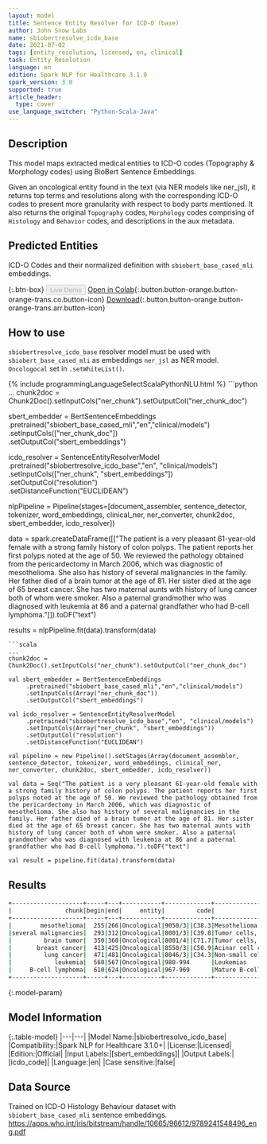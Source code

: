 ```yaml
---
layout: model
title: Sentence Entity Resolver for ICD-O (base)
author: John Snow Labs
name: sbiobertresolve_icdo_base
date: 2021-07-02
tags: [entity_resolution, licensed, en, clinical]
task: Entity Resolution
language: en
edition: Spark NLP for Healthcare 3.1.0
spark_version: 3.0
supported: true
article_header:
  type: cover
use_language_switcher: "Python-Scala-Java"
---
```


## Description

This model maps extracted medical entities to ICD-O codes (Topography & Morphology codes) using BioBert Sentence Embeddings.

Given an oncological entity found in the text (via NER models like ner_jsl), it returns top terms and resolutions along with the corresponding ICD-O codes to present more granularity with respect to body parts mentioned. It also returns the original `Topography` codes, `Morphology` codes comprising of `Histology` and `Behavior` codes, and descriptions in the aux metadata.


## Predicted Entities

ICD-O Codes and their normalized definition with `sbiobert_base_cased_mli` embeddings.

{:.btn-box}
<button class="button button-orange" disabled>Live Demo</button>
[Open in Colab](https://colab.research.google.com/github/JohnSnowLabs/spark-nlp-workshop/blob/master/tutorials/Certification_Trainings/Healthcare/24.Improved_Entity_Resolvers_in_SparkNLP_with_sBert.ipynb){:.button.button-orange.button-orange-trans.co.button-icon}
[Download](https://s3.amazonaws.com/auxdata.johnsnowlabs.com/clinical/models/sbiobertresolve_icdo_base_en_3.1.0_3.0_1625252163641.zip){:.button.button-orange.button-orange-trans.arr.button-icon}

## How to use

```sbiobertresolve_icdo_base``` resolver model must be used with ```sbiobert_base_cased_mli``` as embeddings ```ner_jsl``` as NER model. ```Oncologocal``` set in ```.setWhiteList()```.

<div class="tabs-box" markdown="1">
{% include programmingLanguageSelectScalaPythonNLU.html %}
```python
...
chunk2doc = Chunk2Doc().setInputCols("ner_chunk").setOutputCol("ner_chunk_doc")
 
sbert_embedder = BertSentenceEmbeddings\
     .pretrained("sbiobert_base_cased_mli","en","clinical/models")\
     .setInputCols(["ner_chunk_doc"])\
     .setOutputCol("sbert_embeddings")
     
icdo_resolver = SentenceEntityResolverModel\
     .pretrained("sbiobertresolve_icdo_base","en", "clinical/models") \
     .setInputCols(["ner_chunk", "sbert_embeddings"]) \
     .setOutputCol("resolution")\
     .setDistanceFunction("EUCLIDEAN")

nlpPipeline = Pipeline(stages=[document_assembler, sentence_detector, tokenizer, word_embeddings, clinical_ner, ner_converter, chunk2doc, sbert_embedder, icdo_resolver])

data = spark.createDataFrame([["The patient is a very pleasant 61-year-old female with a strong family history of colon polyps. The patient reports her first polyps noted at the age of 50. We reviewed the pathology obtained from the pericardectomy in March 2006, which was diagnostic of mesothelioma. She also has history of several malignancies in the family. Her father died of a brain tumor at the age of 81. Her sister died at the age of 65 breast cancer. She has two maternal aunts with history of lung cancer both of whom were smoker. Also a paternal grandmother who was diagnosed with leukemia at 86 and a paternal grandfather who had B-cell lymphoma."]]).toDF("text")

results = nlpPipeline.fit(data).transform(data)
```
```scala
...
chunk2doc = Chunk2Doc().setInputCols("ner_chunk").setOutputCol("ner_chunk_doc")
 
val sbert_embedder = BertSentenceEmbeddings
     .pretrained("sbiobert_base_cased_mli","en","clinical/models")
     .setInputCols(Array("ner_chunk_doc"))
     .setOutputCol("sbert_embeddings")
 
val icdo_resolver = SentenceEntityResolverModel
     .pretrained("sbiobertresolve_icdo_base","en", "clinical/models")
     .setInputCols(Array("ner_chunk", "sbert_embeddings"))
     .setOutputCol("resolution")
     .setDistanceFunction("EUCLIDEAN")

val pipeline = new Pipeline().setStages(Array(document_assembler, sentence_detector, tokenizer, word_embeddings, clinical_ner, ner_converter, chunk2doc, sbert_embedder, icdo_resolver))

val data = Seq("The patient is a very pleasant 61-year-old female with a strong family history of colon polyps. The patient reports her first polyps noted at the age of 50. We reviewed the pathology obtained from the pericardectomy in March 2006, which was diagnostic of mesothelioma. She also has history of several malignancies in the family. Her father died of a brain tumor at the age of 81. Her sister died at the age of 65 breast cancer. She has two maternal aunts with history of lung cancer both of whom were smoker. Also a paternal grandmother who was diagnosed with leukemia at 86 and a paternal grandfather who had B-cell lymphoma.").toDF("text")

val result = pipeline.fit(data).transform(data)
```
</div>

## Results

```bash
+--------------------+-----+---+-----------+-------------+----------------------------------+
|               chunk|begin|end|     entity|         code|                 all_k_resolutions| 
+--------------------+-----+---+-----------+-------------+----------------------------------+
|        mesothelioma|  255|266|Oncological|9050/3||C38.3|Mesothelioma, malignant        ...|
|several malignancies|  293|312|Oncological|8001/3||C39.8|Tumor cells, malignant         ...|
|         brain tumor|  350|360|Oncological|8001/4||C71.7|Tumor cells, malignant of brain...|
|       breast cancer|  413|425|Oncological|8550/3||C50.9|Acinar cell carcinoma of breast...|
|         lung cancer|  471|481|Oncological|8046/3||C34.3|Non-small cell carcinoma of low...|
|            leukemia|  560|567|Oncological|980-994      |Leukemias                      ...|
|     B-cell lymphoma|  610|624|Oncological|967-969      |Mature B-cell lymphomas        ...|
+--------------------+-----+---+-----------+-------------+----------------------------------+

```

{:.model-param}
## Model Information

{:.table-model}
|---|---|
|Model Name:|sbiobertresolve_icdo_base|
|Compatibility:|Spark NLP for Healthcare 3.1.0+|
|License:|Licensed|
|Edition:|Official|
|Input Labels:|[sbert_embeddings]|
|Output Labels:|[icdo_code]|
|Language:|en|
|Case sensitive:|false|

## Data Source

Trained on ICD-O Histology Behaviour dataset with `sbiobert_base_cased_mli` sentence embeddings. https://apps.who.int/iris/bitstream/handle/10665/96612/9789241548496_eng.pdf